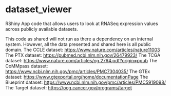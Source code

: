 # dataset_viewer
RShiny App code that allows users to look at RNASeq expression values across publicly available datasets. 

This code as shared will not run as there a dependency on an internal system. However, all the data presented and shared here is all public domain. 
The CCLE dataset: https://www.nature.com/articles/nature11003
The PTX dataset: https://pubmed.ncbi.nlm.nih.gov/26479923/
The TCGA dataset: https://www.nature.com/articles/ng.2764.pdf?origin=ppub
The CoMMpass dataset: https://www.ncbi.nlm.nih.gov/pmc/articles/PMC7304035/
The GTEx dataset: https://www.gtexportal.org/home/documentationPage
The Blueprint dataset: https://www.ncbi.nlm.nih.gov/pmc/articles/PMC5919098/
The Target dataset: https://ocg.cancer.gov/programs/target
